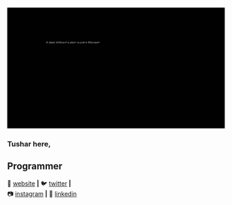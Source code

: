 ![Cover Image](https://github.com/tusharxsharma/tusharxsharma/raw/master/images/coverr.jpeg)
### Tushar here,
## Programmer

🏡 [website][website] **|** 
🐦 [twitter][twitter] **|**  
📷 [instagram][instagram] **|** 
👔 [linkedin][linkedin]

[banner]: https://raw.githubusercontent.com/bradgarropy/bradgarropy/master/banner.png
[website]: https://tusharxsharma.github.io
[twitter]: https://twitter.com/tusharxsharma
[twitch]: https://steamcommunity.com/id/TusharSharma
[instagram]: https://instagram.com/tuzharr
[linkedin]: https://linkedin.com/in/tusharsharmavj
